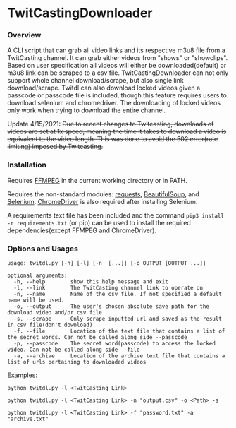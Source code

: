 # TwitCastingDownloader
### Overview

A CLI script that can grab all video links and its respective m3u8 file from a TwitCasting channel. It can grab either videos from "shows" or "showclips".
Based on user specification all videos will either be downloaded(default) or m3u8 link can be scraped to a csv file. TwitCastingDownloader can not only support whole channel
download/scrape, but also single link download/scrape. Twitdl can also download locked videos given a passcode or passcode file is included, though this feature requires users to download selenium and chromedriver. 
The downloading of locked videos only work when trying to download the entire channel.

Update 4/15/2021: ~~Due to recent changes to Twitcasting, downloads of videos are set at 1x speed, meaning the time it takes to download a video is equivalent to the video length. 
This was done to avoid the 502 error(rate limiting) imposed by Twitcasting.~~


### Installation
Requires [FFMPEG](https://ffmpeg.org/download.html) in the current working directory or in PATH.

Requires the non-standard modules: [requests](https://pypi.org/project/requests/), [BeautifulSoup](https://pypi.org/project/beautifulsoup4/), and [Selenium](https://pypi.org/project/selenium/). [ChromeDriver](https://chromedriver.chromium.org/) is also required after installing Selenium.

A requirements text file has been included and the command `pip3 install -r requirements.txt` (or pip) can be used to install the required dependencies(except FFMPEG and ChromeDriver).


### Options and Usages
```
usage: twitdl.py [-h] [-l] [-n  [...]] [-o OUTPUT [OUTPUT ...]]

optional arguments:
  -h, --help        show this help message and exit
  -l, --link        The TwitCasting channel link to operate on
  -n, --name        Name of the csv file. If not specified a default name will be used.
  -o, --output      The user's chosen absolute save path for the download video and/or csv file
  -s, --scrape      Only scrape inputted url and saved as the result in csv file(don't download)
  -f. --file	    Location of the text file that contains a list of the secret words. Can not be called along side --passcode
  -p, --passcode    The secret word(passcode) to access the locked video. Can not be called along side --file
  -a, --archive     Location of the archive text file that contains a list of urls pertaining to downloaded videos
 ```
 Examples: 
 
 `python twitdl.py -l <TwitCasting Link>`
 
 `python twitdl.py -l <TwitCasting Link> -n "output.csv" -o <Path> -s`
 
 `python twitdl.py -l <TwitCasting Link> -f "password.txt" -a "archive.txt"`
